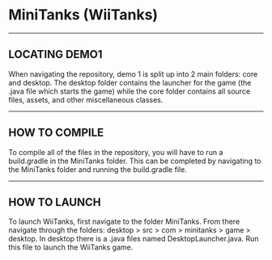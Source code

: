 # MiniTanks (WiiTanks)

--------------
LOCATING DEMO1
--------------

When navigating the repository, demo 1 is split up into 2 main folders: core and desktop. The desktop folder contains
the launcher for the game (the .java file which starts the game) while the core folder contains all source files,
assets, and other miscellaneous classes.

--------------
HOW TO COMPILE
--------------

To compile all of the files in the repository, you will have to run a build.gradle in the MiniTanks folder.
This can be completed by navigating to the MiniTanks folder and running the build.gradle file.

-------------
HOW TO LAUNCH
-------------

To launch WiiTanks, first navigate to the folder MiniTanks. From there navigate through the folders:
desktop > src > com > minitanks > game > desktop. In desktop there is a .java files named DesktopLauncher.java.
Run this file to launch the WiiTanks game.